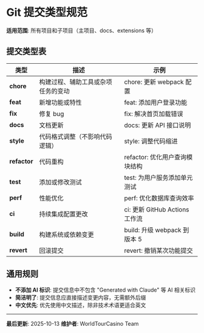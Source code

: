 # Git 提交类型规范

**适用范围**: 所有项目和子项目（主项目、docs、extensions 等）

## 提交类型表

| 类型 | 描述 | 示例 |
|------|------|------|
| **chore** | 构建过程、辅助工具或杂项任务的变动 | chore: 更新 webpack 配置 |
| **feat** | 新增功能或特性 | feat: 添加用户登录功能 |
| **fix** | 修复 bug | fix: 解决首页加载错误 |
| **docs** | 文档更新 | docs: 更新 API 接口说明 |
| **style** | 代码格式调整（不影响代码逻辑） | style: 调整代码缩进 |
| **refactor** | 代码重构 | refactor: 优化用户查询模块结构 |
| **test** | 添加或修改测试 | test: 为用户服务添加单元测试 |
| **perf** | 性能优化 | perf: 优化数据库查询效率 |
| **ci** | 持续集成配置更改 | ci: 更新 GitHub Actions 工作流 |
| **build** | 构建系统或依赖变更 | build: 升级 webpack 到版本 5 |
| **revert** | 回滚提交 | revert: 撤销某次功能提交 |

## 通用规则

- **不添加 AI 标识**: 提交信息中不包含 "Generated with Claude" 等 AI 相关标识
- **简洁明了**: 提交信息应直接描述变更内容，无需额外后缀
- **中文优先**: 优先使用中文描述，除非技术术语更适合英文

---

**最后更新**: 2025-10-13
**维护者**: WorldTourCasino Team
